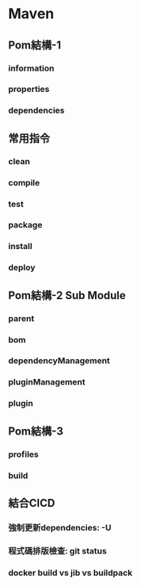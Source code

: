 # Maven

## Pom結構-1
### information
### properties
### dependencies

## 常用指令
### clean
### compile
### test
### package
### install
### deploy

## Pom結構-2 Sub Module
### parent
### bom
### dependencyManagement
### pluginManagement
### plugin

## Pom結構-3
### profiles
### build

## 結合CICD
### 強制更新dependencies: -U
### 程式碼排版檢查: git status
### docker build vs jib vs buildpack